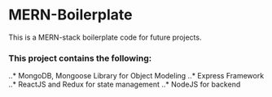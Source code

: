 # MERN-Boilerplate
This is a MERN-stack boilerplate code for future projects.

### This project contains the following:
..* MongoDB, Mongoose Library for Object Modeling
..* Express Framework
..* ReactJS and Redux for state management
..* NodeJS for backend
